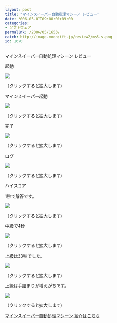 ```yaml
---
layout: post
title: "マインスイーパー自動処理マシーン レビュー"
date: 2006-05-07T09:00:00+09:00
categories:
- ソフトウェア
permalink: /2006/05/1653/
catch: http://image.moongift.jp/review2/ms5.s.png
id: 1650
---
```

マインスイーパー自動処理マシーン レビュー  
<!--more-->

起動

  

[![](http://image.moongift.jp/review2/ms1.s.png)](http://image.moongift.jp/review2/ms1.png)  
  
（クリックすると拡大します)

  

マインスイーパー起動

  

[![](http://image.moongift.jp/review2/ms2.s.png)](http://image.moongift.jp/review2/ms2.png)  
  
（クリックすると拡大します)

  

完了

  

[![](http://image.moongift.jp/review2/ms3.s.png)](http://image.moongift.jp/review2/ms3.png)  
  
（クリックすると拡大します)

  

ログ

  

[![](http://image.moongift.jp/review2/ms4.s.png)](http://image.moongift.jp/review2/ms4.png)  
  
（クリックすると拡大します)

  

ハイスコア

  

1秒で解答です。

  

[![](http://image.moongift.jp/review2/ms5.s.png)](http://image.moongift.jp/review2/ms5.png)  
  
（クリックすると拡大します)

  

中級で4秒

  

[![](http://image.moongift.jp/review2/ms6.s.png)](http://image.moongift.jp/review2/ms6.png)  
  
（クリックすると拡大します)

  

上級は23秒でした。

  

[![](http://image.moongift.jp/review2/ms7.s.png)](http://image.moongift.jp/review2/ms7.png)  
  
（クリックすると拡大します)

  

上級は手詰まりが増えがちです。

  

[![](http://image.moongift.jp/review2/ms8.s.png)](http://image.moongift.jp/review2/ms8.png)  
  
（クリックすると拡大します)

  

[マインスイーパー自動処理マシーン 紹介はこちら](http://fw.moongift.jp/intro/i-1652.html)

